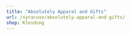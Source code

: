 ```yaml
---
title: "Absolutely Apparal and Gifts"
url: /syracuse/absolutely-apparal-and-gifts/
shop: Kleidung
---
```

